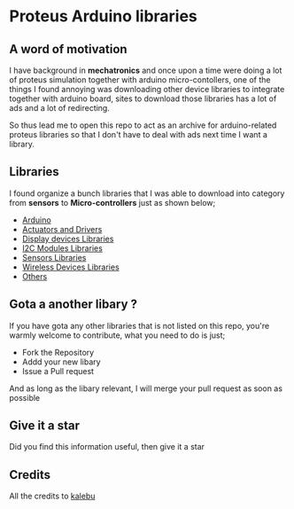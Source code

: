 # Proteus Arduino libraries 

A word of motivation
----------------------
I have background in **mechatronics** and once upon a time were doing a lot of proteus simulation together with arduino micro-contollers, one of the things I found annoying was downloading other device libraries to integrate together with arduino board, sites to download those libraries has a lot of ads and a lot of redirecting.

So thus lead me to open this repo to act as an archive for arduino-related proteus libraries so that I don't have to deal with ads next time I want a library.


Libraries 
-----------------
I found organize a bunch libraries that I was able to download into category from **sensors** to **Micro-controllers** just as shown below;

- [Arduino](https://github.com/Kalebu/Proteus-arduino-libraries/tree/master/Arduino) 
- [Actuators and Drivers](https://github.com/Kalebu/Proteus-arduino-libraries/tree/master/actuators%20and%20drivers)
- [Display devices Libraries](https://github.com/Kalebu/Proteus-arduino-libraries/tree/master/display-devices%20libraries)
- [I2C Modules Libraries](https://github.com/Kalebu/Proteus-arduino-libraries/tree/master/I2C%20Modules)
- [Sensors Libraries](https://github.com/Kalebu/Proteus-arduino-libraries/tree/master/Sensors%20Libraries)
- [Wireless Devices Libraries](https://github.com/Kalebu/Proteus-arduino-libraries/tree/master/Wireless%20devices%20Libraries)
- [Others](https://github.com/Kalebu/Proteus-arduino-libraries/tree/master/others)

Gota a another libary ?
-----------------------
If you have gota any other libraries that is not listed on this repo, you're warmly welcome to contribute, what you need to do is just;

- Fork the Repository
- Addd your new libary 
- Issue a Pull request

And as long as the libary relevant, I will merge your pull request as soon as possible 


Give it a star 
--------------
Did you find this information useful, then give it a star 


Credits
-----------
All the credits to [kalebu](github.com/kalebu)
